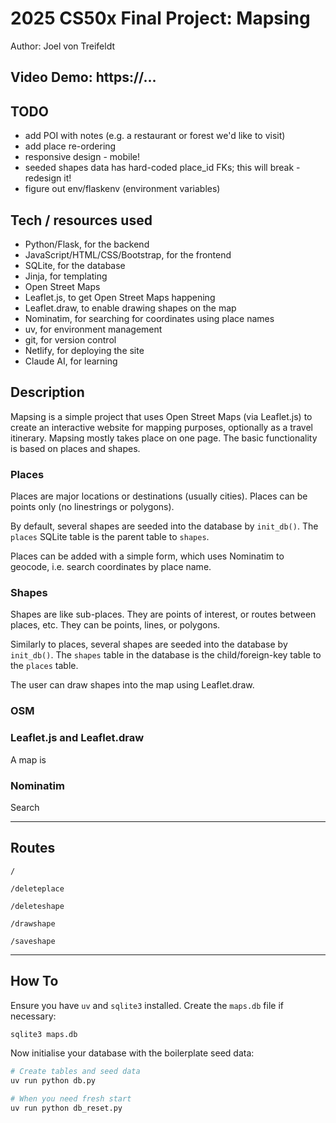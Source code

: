 
# 2025 CS50x Final Project: Mapsing

Author: Joel von Treifeldt

## Video Demo:  https://...

## TODO
- add POI with notes (e.g. a restaurant or forest we'd like to visit)
- add place re-ordering
- responsive design - mobile!
- seeded shapes data has hard-coded place_id FKs; this will break - redesign it!
- figure out env/flaskenv (environment variables)

## Tech / resources used

- Python/Flask, for the backend
- JavaScript/HTML/CSS/Bootstrap, for the frontend
- SQLite, for the database
- Jinja, for templating
- Open Street Maps
- Leaflet.js, to get Open Street Maps happening
- Leaflet.draw, to enable drawing shapes on the map
- Nominatim, for searching for coordinates using place names
- uv, for environment management
- git, for version control
- Netlify, for deploying the site
- Claude AI, for learning

## Description

Mapsing is a simple project that uses Open Street Maps (via Leaflet.js) to create an interactive website for mapping purposes, optionally as a travel itinerary. Mapsing mostly takes place on one page. The basic functionality is based on places and shapes.

### Places

Places are major locations or destinations (usually cities). Places can be points only (no linestrings or polygons). 

By default, several shapes are seeded into the database by `init_db()`. The `places` SQLite table is the parent table to `shapes`. 

Places can be added with a simple form, which uses Nominatim to geocode, i.e. search coordinates by place name.

### Shapes

Shapes are like sub-places. They are points of interest, or routes between places, etc. They can be points, lines, or polygons. 

Similarly to places, several shapes are seeded into the database by `init_db()`. The `shapes` table in the database is the child/foreign-key table to the `places` table. 

The user can draw shapes into the map using Leaflet.draw. 

### OSM

### Leaflet.js and Leaflet.draw

A map is 

### Nominatim

Search


---

## Routes

`/`

`/deleteplace`

`/deleteshape`

`/drawshape`

`/saveshape`


---

## How To

Ensure you have `uv` and `sqlite3` installed. Create the `maps.db` file if necessary:
```bash
sqlite3 maps.db
```

Now initialise your database with the boilerplate seed data:

```bash
# Create tables and seed data
uv run python db.py        

# When you need fresh start
uv run python db_reset.py  
```

